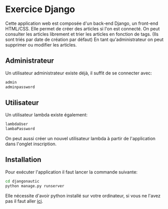 # Exercice Django

Cette application web est composée d'un back-end Django, un front-end HTML/CSS.
Elle permet de créer des articles si l'on est connecté.
On peut consulter les articles librement et trier les articles en fonction de tags. (Ils sont triés par date de création par défaut)
En tant qu'administrateur on peut supprimer ou modifier les articles.

## Administrateur
Un utilisateur administrateur existe déjà, il suffit de se connecter avec:

```python
admin
adminpassword
```

## Utilisateur
Un utilisateur lambda existe également:

```python
lambdaUser
lambaPassword
```
On peut aussi créer un nouvel utilisateur lambda à partir de l'application dans l'onglet inscription.

## Installation

Pour exécuter l'application il faut lancer la commande suivante:

```bash
cd djangonautic
python manage.py runserver
```
Elle nécessite d'avoir python installé sur votre ordinateur, si vous ne l'avez pas il faut aller [ici](https://www.python.org/downloads/).


